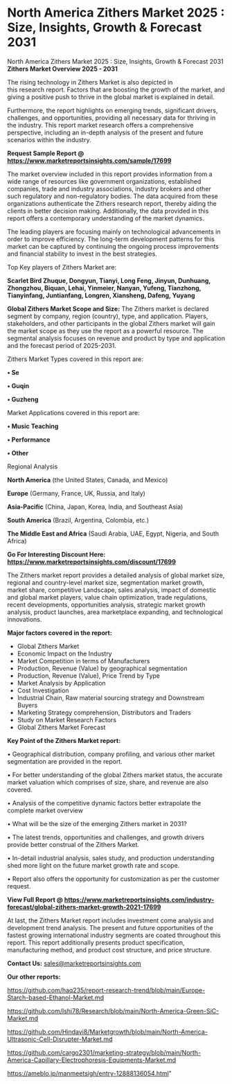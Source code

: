 # North America Zithers Market 2025 : Size, Insights, Growth & Forecast 2031
North America Zithers Market 2025 : Size, Insights, Growth & Forecast 2031
<Strong> Zithers Market Overview 2025 - 2031</strong>

The rising technology in Zithers Market is also depicted in this research report. Factors that are boosting the growth of the market, and giving a positive push to thrive in the global market is explained in detail.

Furthermore, the report highlights on emerging trends, significant drivers, challenges, and opportunities, providing all necessary data for thriving in the industry. This report market research offers a comprehensive perspective, including an in-depth analysis of the present and future scenarios within the industry.

<strong>Request Sample Report @ <a href=https://www.marketreportsinsights.com/sample/17699>https://www.marketreportsinsights.com/sample/17699</a></strong>

The market overview included in this report provides information from a wide range of resources like government organizations, established companies, trade and industry associations, industry brokers and other such regulatory and non-regulatory bodies. The data acquired from these organizations authenticate the Zithers research report, thereby aiding the clients in better decision making. Additionally, the data provided in this report offers a contemporary understanding of the market dynamics.

The leading players are focusing mainly on technological advancements in order to improve efficiency. The long-term development patterns for this market can be captured by continuing the ongoing process improvements and financial stability to invest in the best strategies.

Top Key players of Zithers Market are:

<strong>Scarlet Bird Zhuque, Dongyun, Tianyi, Long Feng, Jinyun, Dunhuang, Zhongzhou, Biquan, Lehai, Yinmeier, Nanyan, Yufeng, Tianzhong, Tianyinfang, Juntianfang, Longren, Xiansheng, Dafeng, Yuyang</strong>

<strong><b>Global Zithers Market Scope and Size:</b></strong>
The Zithers market is declared segment by company, region (country), type, and application. Players, stakeholders, and other participants in the global Zithers market will gain the market scope as they use the report as a powerful resource. The segmental analysis focuses on revenue and product by type and application and the forecast period of 2025-2031.

Zithers Market Types covered in this report are:

<strong>• Se

• Guqin

• Guzheng</strong>

Market Applications covered in this report are:

<strong>• Music Teaching

• Performance

• Other</strong> 

Regional Analysis

<strong>North America</strong> (the United States, Canada, and Mexico)

<strong>Europe</strong> (Germany, France, UK, Russia, and Italy)

<strong>Asia-Pacific</strong> (China, Japan, Korea, India, and Southeast Asia)

<strong>South America</strong> (Brazil, Argentina, Colombia, etc.)

<strong>The Middle East and Africa</strong> (Saudi Arabia, UAE, Egypt, Nigeria, and South Africa)

<strong>Go For Interesting Discount Here: <a href=https://www.marketreportsinsights.com/discount/17699>https://www.marketreportsinsights.com/discount/17699</a></strong>

The Zithers market report provides a detailed analysis of global market size, regional and country-level market size, segmentation market growth, market share, competitive Landscape, sales analysis, impact of domestic and global market players, value chain optimization, trade regulations, recent developments, opportunities analysis, strategic market growth analysis, product launches, area marketplace expanding, and technological innovations.

<strong><b>Major factors covered in the report:</b></strong>
<ul>
  <li>Global Zithers Market </li>
  <li>Economic Impact on the Industry</li>
  <li>Market Competition in terms of Manufacturers</li>
  <li>Production, Revenue (Value) by geographical segmentation</li>
  <li>Production, Revenue (Value), Price Trend by Type</li>
  <li>Market Analysis by Application</li>
  <li>Cost Investigation</li>
  <li>Industrial Chain, Raw material sourcing strategy and Downstream Buyers</li>
  <li>Marketing Strategy comprehension, Distributors and Traders</li>
  <li>Study on Market Research Factors</li>
  <li>Global Zithers Market Forecast</li>
</ul>

<strong><b>Key Point of the Zithers Market report:</b></strong>

• Geographical distribution, company profiling, and various other market segmentation are provided in the report.

• For better understanding of the global Zithers market status, the accurate market valuation which comprises of size, share, and revenue are also covered.

• Analysis of the competitive dynamic factors better extrapolate the complete market overview

• What will be the size of the emerging Zithers market in 2031?

• The latest trends, opportunities and challenges, and growth drivers provide better construal of the Zithers Market.

• In-detail industrial analysis, sales study, and production understanding shed more light on the future market growth rate and scope.

• Report also offers the opportunity for customization as per the customer request.

<strong><b>View Full Report @ <a href=https://www.marketreportsinsights.com/industry-forecast/global-zithers-market-growth-2021-17699>https://www.marketreportsinsights.com/industry-forecast/global-zithers-market-growth-2021-17699</a></b></strong>


At last, the Zithers Market report includes investment come analysis and development trend analysis. The present and future opportunities of the fastest growing international industry segments are coated throughout this report. This report additionally presents product specification, manufacturing method, and product cost structure, and price structure.

<strong>Contact Us:</strong>
sales@marketreportsinsights.com

<strong>Our other reports:</strong>

<a href=https://github.com/haq235/report-research-trend/blob/main/Europe-Starch-based-Ethanol-Market.md>https://github.com/haq235/report-research-trend/blob/main/Europe-Starch-based-Ethanol-Market.md</a>

<a href=https://github.com/Ishi78/Research/blob/main/North-America-Green-SiC-Market.md>https://github.com/Ishi78/Research/blob/main/North-America-Green-SiC-Market.md</a>

<a href=https://github.com/Hindavi8/Marketgrowth/blob/main/North-America-Ultrasonic-Cell-Disrupter-Market.md>https://github.com/Hindavi8/Marketgrowth/blob/main/North-America-Ultrasonic-Cell-Disrupter-Market.md</a>

<a href=https://github.com/cargo2301/marketing-strategy/blob/main/North-America-Capillary-Electrophoresis-Equipments-Market.md>https://github.com/cargo2301/marketing-strategy/blob/main/North-America-Capillary-Electrophoresis-Equipments-Market.md</a>

<a href=https://ameblo.jp/manmeetsigh/entry-12888136054.html>https://ameblo.jp/manmeetsigh/entry-12888136054.html</a>"
